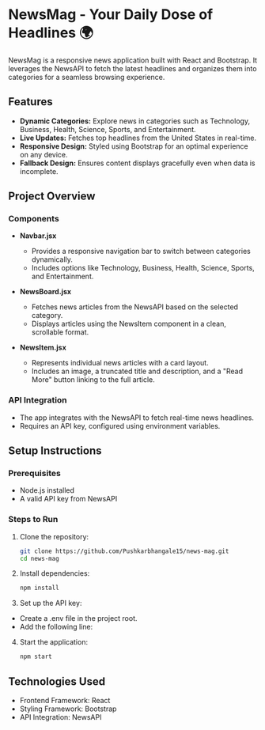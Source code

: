 # NewsMag - Your Daily Dose of Headlines 🌍

NewsMag is a responsive news application built with React and Bootstrap. It leverages the NewsAPI to fetch the latest headlines and organizes them into categories for a seamless browsing experience.

## Features

- **Dynamic Categories:** Explore news in categories such as Technology, Business, Health, Science, Sports, and Entertainment.
- **Live Updates:** Fetches top headlines from the United States in real-time.
- **Responsive Design:** Styled using Bootstrap for an optimal experience on any device.
- **Fallback Design:** Ensures content displays gracefully even when data is incomplete.

## Project Overview

### Components

- **Navbar.jsx**
  - Provides a responsive navigation bar to switch between categories dynamically.
  - Includes options like Technology, Business, Health, Science, Sports, and Entertainment.

- **NewsBoard.jsx**
  - Fetches news articles from the NewsAPI based on the selected category.
  - Displays articles using the NewsItem component in a clean, scrollable format.

- **NewsItem.jsx**
  - Represents individual news articles with a card layout.
  - Includes an image, a truncated title and description, and a "Read More" button linking to the full article.

### API Integration

- The app integrates with the NewsAPI to fetch real-time news headlines.
- Requires an API key, configured using environment variables.

## Setup Instructions

### Prerequisites

- Node.js installed
- A valid API key from NewsAPI

### Steps to Run

1. Clone the repository:
   ```bash
   git clone https://github.com/Pushkarbhangale15/news-mag.git
   cd news-mag
2. Install dependencies:
    ```bash
   npm install
3. Set up the API key:
-   Create a .env file in the project root.
-   Add the following line:
4. Start the application:
    ```bash
    npm start

## Technologies Used
- Frontend Framework: React
- Styling Framework: Bootstrap
- API Integration: NewsAPI
